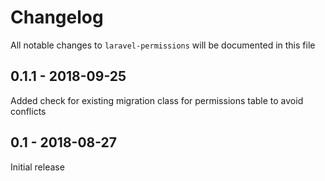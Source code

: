 # Changelog

All notable changes to `laravel-permissions` will be documented in this file

## 0.1.1 - 2018-09-25

Added check for existing migration class for permissions table to avoid conflicts

## 0.1 - 2018-08-27

Initial release
